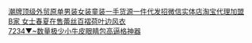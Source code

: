   
[潮牌顶级外贸原单男装女装童装一手货源一件代发招微信实体店淘宝代理加盟](http://www.dianyue.me/archives/437/y3ke95qlos6091ex/)  
[B家 女士春夏在售蕾丝百褶荷叶边风衣](http://www.dianyue.me/archives/479/627731f50bk2awxc/)  
[7234▼~数量极少小牛皮眼睛包高逼格神器](http://www.dianyue.me/archives/377/abuct34xjkytaqoz/)
